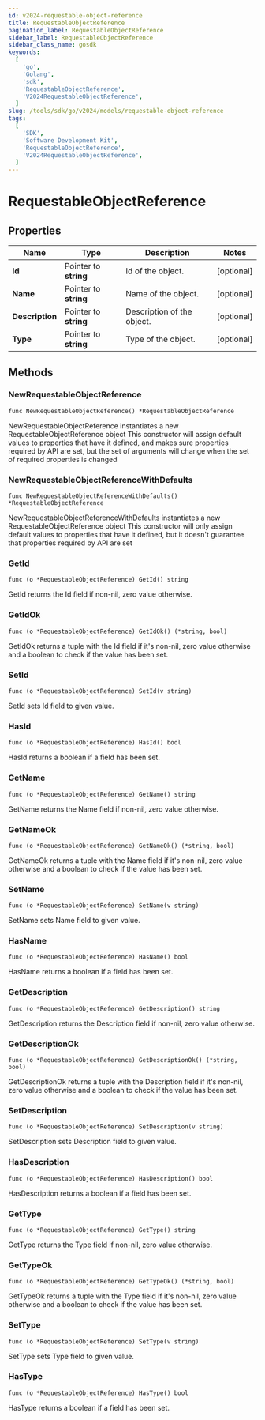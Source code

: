 ```yaml
---
id: v2024-requestable-object-reference
title: RequestableObjectReference
pagination_label: RequestableObjectReference
sidebar_label: RequestableObjectReference
sidebar_class_name: gosdk
keywords:
  [
    'go',
    'Golang',
    'sdk',
    'RequestableObjectReference',
    'V2024RequestableObjectReference',
  ]
slug: /tools/sdk/go/v2024/models/requestable-object-reference
tags:
  [
    'SDK',
    'Software Development Kit',
    'RequestableObjectReference',
    'V2024RequestableObjectReference',
  ]
---
```


# RequestableObjectReference

## Properties

| Name | Type | Description | Notes |
| --- | --- | --- | --- |
| **Id** | Pointer to **string** | Id of the object. | [optional] |
| **Name** | Pointer to **string** | Name of the object. | [optional] |
| **Description** | Pointer to **string** | Description of the object. | [optional] |
| **Type** | Pointer to **string** | Type of the object. | [optional] |

## Methods

### NewRequestableObjectReference

`func NewRequestableObjectReference() *RequestableObjectReference`

NewRequestableObjectReference instantiates a new RequestableObjectReference object This constructor will assign default values to properties that have it defined, and makes sure properties required by API are set, but the set of arguments will change when the set of required properties is changed

### NewRequestableObjectReferenceWithDefaults

`func NewRequestableObjectReferenceWithDefaults() *RequestableObjectReference`

NewRequestableObjectReferenceWithDefaults instantiates a new RequestableObjectReference object This constructor will only assign default values to properties that have it defined, but it doesn't guarantee that properties required by API are set

### GetId

`func (o *RequestableObjectReference) GetId() string`

GetId returns the Id field if non-nil, zero value otherwise.

### GetIdOk

`func (o *RequestableObjectReference) GetIdOk() (*string, bool)`

GetIdOk returns a tuple with the Id field if it's non-nil, zero value otherwise and a boolean to check if the value has been set.

### SetId

`func (o *RequestableObjectReference) SetId(v string)`

SetId sets Id field to given value.

### HasId

`func (o *RequestableObjectReference) HasId() bool`

HasId returns a boolean if a field has been set.

### GetName

`func (o *RequestableObjectReference) GetName() string`

GetName returns the Name field if non-nil, zero value otherwise.

### GetNameOk

`func (o *RequestableObjectReference) GetNameOk() (*string, bool)`

GetNameOk returns a tuple with the Name field if it's non-nil, zero value otherwise and a boolean to check if the value has been set.

### SetName

`func (o *RequestableObjectReference) SetName(v string)`

SetName sets Name field to given value.

### HasName

`func (o *RequestableObjectReference) HasName() bool`

HasName returns a boolean if a field has been set.

### GetDescription

`func (o *RequestableObjectReference) GetDescription() string`

GetDescription returns the Description field if non-nil, zero value otherwise.

### GetDescriptionOk

`func (o *RequestableObjectReference) GetDescriptionOk() (*string, bool)`

GetDescriptionOk returns a tuple with the Description field if it's non-nil, zero value otherwise and a boolean to check if the value has been set.

### SetDescription

`func (o *RequestableObjectReference) SetDescription(v string)`

SetDescription sets Description field to given value.

### HasDescription

`func (o *RequestableObjectReference) HasDescription() bool`

HasDescription returns a boolean if a field has been set.

### GetType

`func (o *RequestableObjectReference) GetType() string`

GetType returns the Type field if non-nil, zero value otherwise.

### GetTypeOk

`func (o *RequestableObjectReference) GetTypeOk() (*string, bool)`

GetTypeOk returns a tuple with the Type field if it's non-nil, zero value otherwise and a boolean to check if the value has been set.

### SetType

`func (o *RequestableObjectReference) SetType(v string)`

SetType sets Type field to given value.

### HasType

`func (o *RequestableObjectReference) HasType() bool`

HasType returns a boolean if a field has been set.
